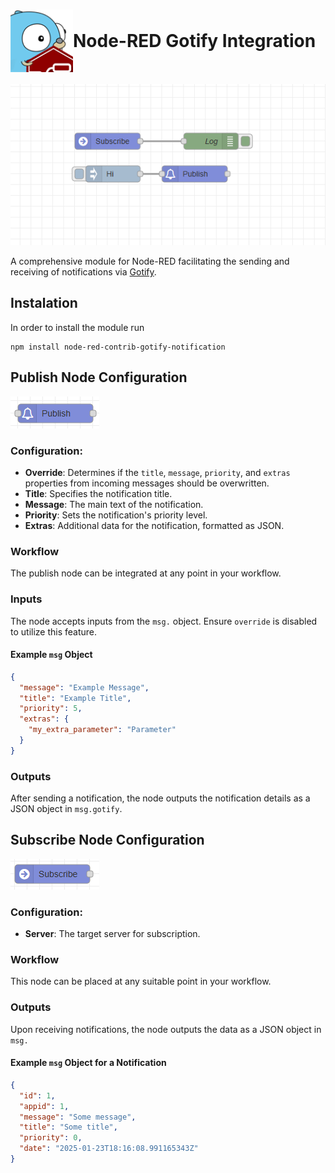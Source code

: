 # <span style="display: flex; align-items: center;"><img src="https://github.com/BaniChimu/node-red-gotify/raw/main/images/icon.png" height="100"/>Node-RED Gotify Integration</span>

![Node-RED Gotify](https://github.com/BaniChimu/node-red-gotify/blob/main/images/generic.png?raw=true)

A comprehensive module for Node-RED facilitating the sending and receiving of notifications via [Gotify](https://gotify.net/).

## Instalation

In order to install the module run

```
npm install node-red-contrib-gotify-notification
```

## Publish Node Configuration

![Publish Node](https://github.com/BaniChimu/node-red-gotify/raw/main/images/node-publish.png?raw=true)

### Configuration:

- **Override**: Determines if the `title`, `message`, `priority`, and `extras` properties from incoming messages should be overwritten.
- **Title**: Specifies the notification title.
- **Message**: The main text of the notification.
- **Priority**: Sets the notification's priority level.
- **Extras**: Additional data for the notification, formatted as JSON.

### Workflow

The publish node can be integrated at any point in your workflow.

### Inputs

The node accepts inputs from the `msg.` object. Ensure `override` is disabled to utilize this feature.

#### Example `msg` Object

```json
{
  "message": "Example Message",
  "title": "Example Title",
  "priority": 5,
  "extras": {
    "my_extra_parameter": "Parameter"
  }
}
```

### Outputs

After sending a notification, the node outputs the notification details as a JSON object in `msg.gotify`.

## Subscribe Node Configuration

![Subscribe Node](https://github.com/BaniChimu/node-red-gotify/raw/main/images/node-subscribe.png?raw=true)

### Configuration:

- **Server**: The target server for subscription.

### Workflow

This node can be placed at any suitable point in your workflow.

### Outputs

Upon receiving notifications, the node outputs the data as a JSON object in `msg.`

#### Example `msg` Object for a Notification

```json
{
  "id": 1,
  "appid": 1,
  "message": "Some message",
  "title": "Some title",
  "priority": 0,
  "date": "2025-01-23T18:16:08.991165343Z"
}
```

